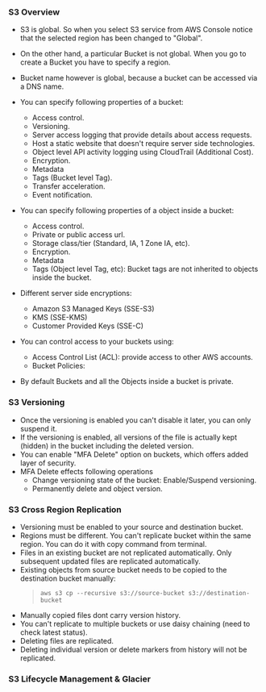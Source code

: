 ### S3 Overview ###
- S3 is global. So when you select S3 service from AWS Console notice that the selected region has been changed to "Global".
- On the other hand, a particular Bucket is not global. When you go to create a Bucket you have to specify a region.
- Bucket name however is global, because a bucket can be accessed via a DNS name.

- You can specify following properties of a bucket:
    - Access control.
    - Versioning.
    - Server access logging that provide details about access requests.
    - Host a static website that doesn't require server side technologies.
    - Object level API activity logging using CloudTrail (Additional Cost).
    - Encryption.
    - Metadata
    - Tags (Bucket level Tag).
    - Transfer acceleration.
    - Event notification.

- You can specify following properties of a object inside a bucket:
    - Access control.
    - Private or public access url.
    - Storage class/tier (Standard, IA, 1 Zone IA, etc).
    - Encryption.
    - Metadata
    - Tags (Object level Tag, etc): Bucket tags are not inherited to objects inside the bucket.

- Different server side encryptions:
    - Amazon S3 Managed Keys (SSE-S3)
    - KMS (SSE-KMS)
    - Customer Provided Keys (SSE-C)

- You can control access to your buckets using:
    - Access Control List (ACL): provide access to other AWS accounts.
    - Bucket Policies:

* By default Buckets and all the Objects inside a bucket is private.


### S3 Versioning ###
- Once the versioning is enabled you can't disable it later, you can only suspend it.
- If the versioning is enabled, all versions of the file is actually kept (hidden) in the bucket including the deleted version.
- You can enable "MFA Delete" option on buckets, which offers added layer of security.
- MFA Delete effects following operations
    - Change versioning state of the bucket: Enable/Suspend versioning.
    - Permanently delete and object version.


### S3 Cross Region Replication ###
- Versioning must be enabled to your source and destination bucket.
- Regions must be different. You can't replicate bucket within the same region. You can do it with copy command from terminal.
- Files in an existing bucket are not replicated automatically. Only subsequent updated files are replicated automatically.
- Existing objects from source bucket needs to be copied to the destination bucket manually:
    > ``` aws s3 cp --recursive s3://source-bucket s3://destination-bucket ```
- Manually copied files dont carry version history.
- You can't replicate to multiple buckets or use daisy chaining (need to check latest status).
- Deleting files are replicated.
- Deleting individual version or delete markers from history will not be replicated.

### S3 Lifecycle Management & Glacier ###
